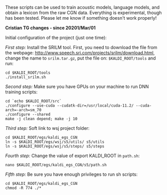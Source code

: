 These scripts can be used to train acoustic models, language models, and obtain a lexicon from the raw CGN data.
Everything is experimental, though has been tested. Please let me know if something doesn't work properly!

**Cristian TG changes - since 20201/Mar/01**


Initial configuration of the project (just one time):


*First step:*
Install the SRILM tool. First, you need to download the file from the webpage: http://www.speech.sri.com/projects/srilm/download.html, change the name to `srilm.tar.gz`, put the file on: `$KALDI_ROOT/tools` and run:
```
cd $KALDI_ROOT/tools
./install_srilm.sh
```


*Second step:*
Make sure you have GPUs on your machine to run DNN training scripts:
```
cd `echo $KALDI_ROOT/src`
./configure --use-cuda --cudatk-dir=/usr/local/cuda-11.2/ --cuda-arch=-arch=sm_70
./configure --shared
make -j clean depend; make -j 10
```


*Third step:*
Soft link to wsj project folder:
```
cd $KALDI_ROOT/egs/kaldi_egs_CGN
ln -s $KALDI_ROOT/egs/wsj/s5/utils/ s5/utils
ln -s $KALDI_ROOT/egs/wsj/s5/steps/ s5/steps
```

*Fourth step:*
Change the value of export KALDI_ROOT in `path.sh`:
```
nano $KALDI_ROOT/egs/kaldi_egs_CGN/s5/path.sh
```


*Fifth step:*
Be sure you have enough privileges to run sh scripts:
```
cd $KALDI_ROOT/egs/kaldi_egs_CGN
chmod -R 774 ./*
```